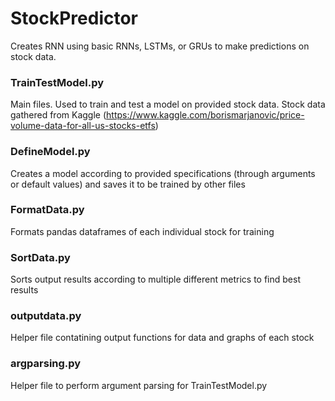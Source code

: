 # StockPredictor
Creates RNN using basic RNNs, LSTMs, or GRUs to make predictions on stock data. 

### TrainTestModel.py
Main files. Used to train and test a model on provided stock data. Stock data gathered from Kaggle (https://www.kaggle.com/borismarjanovic/price-volume-data-for-all-us-stocks-etfs)

### DefineModel.py
Creates a model according to provided specifications (through arguments or default values) and saves it to be trained by other files

### FormatData.py
Formats pandas dataframes of each individual stock for training

### SortData.py
Sorts output results according to multiple different metrics to find best results

### outputdata.py
Helper file contatining output functions for data and graphs of each stock

### argparsing.py
Helper file to perform argument parsing for TrainTestModel.py
